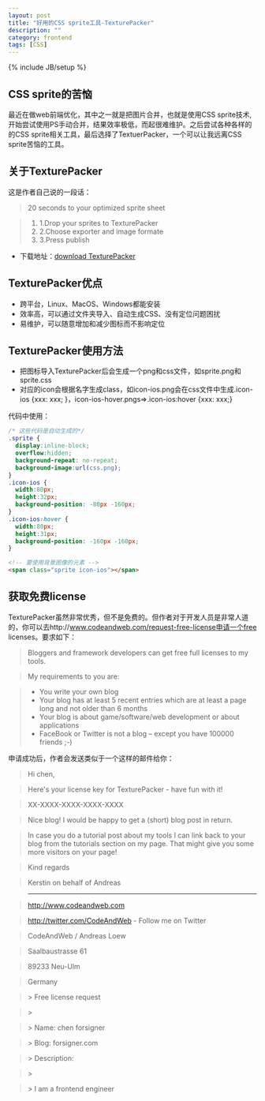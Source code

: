 ```yaml
---
layout: post
title: "好用的CSS sprite工具-TexturePacker"
description: ""
category: frontend
tags: [CSS]
---
```

{% include JB/setup %}

## CSS sprite的苦恼

最近在做web前端优化，其中之一就是把图片合并，也就是使用CSS
sprite技术,开始尝试使用PS手动合并，结果效率极低，而起很难维护。之后尝试各种各样的的CSS
sprite相关工具，最后选择了TextuerPacker，一个可以让我远离CSS sprite苦恼的工具。

## 关于TexturePacker

这是作者自己说的一段话：

> 20 seconds to your optimized sprite sheet

> 1. 1.Drop your sprites to TexturePacker
> 2. 2.Choose exporter and image formate
> 3. 3.Press publish

* 下载地址：[download TexturePacker](http://www.codeandweb.com/texturepacker/download)

## TexturePacker优点
* 跨平台，Linux、MacOS、Windows都能安装
* 效率高，可以通过文件夹导入、自动生成CSS、没有定位问题困扰
* 易维护，可以随意增加和减少图标而不影响定位

## TexturePacker使用方法
* 把图标导入TexturePacker后会生成一个png和css文件，如sprite.png和sprite.css
* 对应的icon会根据名字生成class，如icon-ios.png会在css文件中生成.icon-ios {xxx: xxx; }，icon-ios-hover.pngs=>.icon-ios:hover {xxx: xxx;}

代码中使用：

``` css
/* 这些代码是自动生成的*/
.sprite {
  display:inline-block;
  overflow:hidden;
  background-repeat: no-repeat;
  background-image:url(css.png);
}
.icon-ios {
  width:80px;
  height:32px;
  background-position: -80px -160px;
}
.icon-ios:hover {
  width:80px;
  height:31px;
  background-position: -160px -160px;
}
```

``` html
<!-- 要使用背景图像的元素 -->
<span class="sprite icon-ios"></span>
```

## 获取免费license

TexturePacker虽然非常优秀，但不是免费的。但作者对于开发人员是非常人道的，你可以去http://www.codeandweb.com/request-free-license申请一个free licenses。要求如下：

> Bloggers and framework developers can get free full licenses to my tools.

> My requirements to you are:

> * You write your own blog
> * Your blog has at least 5 recent entries which are at least a page long and not older than 6 months
> * Your blog is about game/software/web development or about applications
> * FaceBook or Twitter is not a blog – except you have 100000 friends ;-)

申请成功后，作者会发送类似于一个这样的邮件给你：

> Hi chen,

> Here's your license key for TexturePacker - have fun with it!

> XX-XXXX-XXXX-XXXX-XXXX


> Nice blog! I would be happy to get a (short) blog post in return.

> In case you do a tutorial post about my tools I can link back to your blog from the tutorials section on my page. That might give you some more visitors on your page!

> Kind regards

> Kerstin on behalf of Andreas

> ---------------------------------------------------------------------------

> http://www.codeandweb.com

> http://twitter.com/CodeAndWeb - Follow me on Twitter


> CodeAndWeb / Andreas Loew

> Saalbaustrasse 61

> 89233 Neu-Ulm

> Germany


> \> Free license request

> \>

> \> Name: chen forsigner

> \> Blog: forsigner.com

> \> Description:

> \>

> \>        I am a frontend engineer
